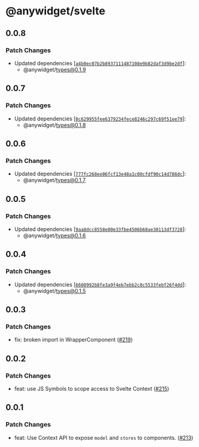 # @anywidget/svelte

## 0.0.8

### Patch Changes

- Updated dependencies [[`a4b0ec07b2b8937111487108e9b82daf3d9be2df`](https://github.com/manzt/anywidget/commit/a4b0ec07b2b8937111487108e9b82daf3d9be2df)]:
  - @anywidget/types@0.1.9

## 0.0.7

### Patch Changes

- Updated dependencies [[`0c629955fee6379234fece8246c297c69f51ee79`](https://github.com/manzt/anywidget/commit/0c629955fee6379234fece8246c297c69f51ee79)]:
  - @anywidget/types@0.1.8

## 0.0.6

### Patch Changes

- Updated dependencies [[`777fc268ee06fcf13e48a1c00cfdf90c14d786dc`](https://github.com/manzt/anywidget/commit/777fc268ee06fcf13e48a1c00cfdf90c14d786dc)]:
  - @anywidget/types@0.1.7

## 0.0.5

### Patch Changes

- Updated dependencies [[`9aa8dcc8558e00e33fbe4506b68ae30113df3728`](https://github.com/manzt/anywidget/commit/9aa8dcc8558e00e33fbe4506b68ae30113df3728)]:
  - @anywidget/types@0.1.6

## 0.0.4

### Patch Changes

- Updated dependencies [[`6608992b8fe3a9f4eb7ebb2c8c5533febf26f4dd`](https://github.com/manzt/anywidget/commit/6608992b8fe3a9f4eb7ebb2c8c5533febf26f4dd)]:
  - @anywidget/types@0.1.5

## 0.0.3

### Patch Changes

- fix: broken import in WrapperComponent ([#219](https://github.com/manzt/anywidget/pull/219))

## 0.0.2

### Patch Changes

- feat: use JS Symbols to scope access to Svelte Context ([#215](https://github.com/manzt/anywidget/pull/215))

## 0.0.1

### Patch Changes

- feat: Use Context API to expose `model` and `stores` to components. ([#213](https://github.com/manzt/anywidget/pull/213))
